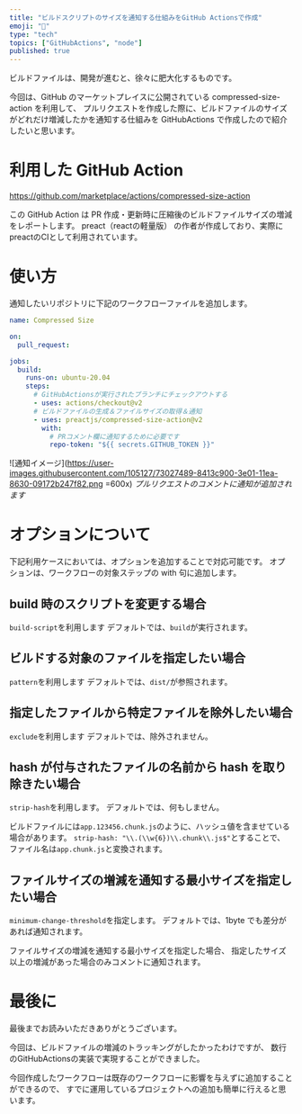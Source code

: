 ```yaml
---
title: "ビルドスクリプトのサイズを通知する仕組みをGitHub Actionsで作成"
emoji: "🔨"
type: "tech"
topics: ["GitHubActions", "node"]
published: true
---
```


ビルドファイルは、開発が進むと、徐々に肥大化するものです。

今回は、GitHub のマーケットプレイスに公開されている compressed-size-action を利用して、
プルリクエストを作成した際に、ビルドファイルのサイズがどれだけ増減したかを通知する仕組みを
GitHubActions で作成したので紹介したいと思います。

# 利用した GitHub Action

https://github.com/marketplace/actions/compressed-size-action

この GitHub Action は PR 作成・更新時に圧縮後のビルドファイルサイズの増減をレポートします。
preact（reactの軽量版） の作者が作成しており、実際にpreactのCIとして利用されています。

# 使い方

通知したいリポジトリに下記のワークフローファイルを追加します。

```yaml:/.github/workflows/main.yml
name: Compressed Size

on:
  pull_request:

jobs:
  build:
    runs-on: ubuntu-20.04
    steps:
      # GitHubActionsが実行されたブランチにチェックアウトする
      - uses: actions/checkout@v2
      # ビルドファイルの生成＆ファイルサイズの取得＆通知
      - uses: preactjs/compressed-size-action@v2
        with:
          # PRコメント欄に通知するために必要です
          repo-token: "${{ secrets.GITHUB_TOKEN }}"
```

![通知イメージ](https://user-images.githubusercontent.com/105127/73027489-8413c900-3e01-11ea-8630-09172b247f82.png =600x)
_プルリクエストのコメントに通知が追加されます_

# オプションについて

下記利用ケースにおいては、オプションを追加することで対応可能です。
オプションは、ワークフローの対象ステップの with 句に追加します。

## build 時のスクリプトを変更する場合

`build-script`を利用します
デフォルトでは、`build`が実行されます。

## ビルドする対象のファイルを指定したい場合

`pattern`を利用します
デフォルトでは、`dist/`が参照されます。

## 指定したファイルから特定ファイルを除外したい場合

`exclude`を利用します
デフォルトでは、除外されません。

## hash が付与されたファイルの名前から hash を取り除きたい場合

`strip-hash`を利用します。
デフォルトでは、何もしません。

ビルドファイルには`app.123456.chunk.js`のように、ハッシュ値を含ませている場合があります。
`strip-hash: "\\.(\\w{6})\\.chunk\\.js$"`とすることで、ファイル名は`app.chunk.js`と変換されます。

## ファイルサイズの増減を通知する最小サイズを指定したい場合

`minimum-change-threshold`を指定します。
デフォルトでは、1byte でも差分があれば通知されます。

ファイルサイズの増減を通知する最小サイズを指定した場合、
指定したサイズ以上の増減があった場合のみコメントに通知されます。

# 最後に

最後までお読みいただきありがとうございます。

今回は、ビルドファイルの増減のトラッキングがしたかったわけですが、
数行のGitHubActionsの実装で実現することができました。

今回作成したワークフローは既存のワークフローに影響を与えずに追加することができるので、
すでに運用しているプロジェクトへの追加も簡単に行えると思います。
